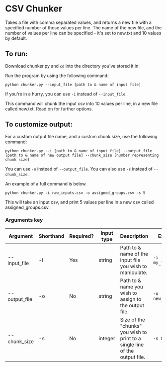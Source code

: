 # CSV Chunker

Takes a file with comma separated values, and returns a new file with a specified number of those values per line. The name of the new file, and the number of values per line can be specified - it's set to new.txt and 10 values by default. 

## To run:

Download chunker.py and `cd` into the directory you've stored it in.

Run the program by using the following command:

```python chunker.py --input_file [path to & name of input file]```

If you're in a hurry, you can use `-i` instead of `--input_file`.

This command will chunk the input csv into 10 values per line, in a new file called new.txt. Read on for further options.

## To customize output:

For a custom output file name, and a custom chunk size, use the following command:

```python chunker.py --i [path to & name of input file] --output_file [path to & name of new output file] --chunk_size [number representing chunk size]```

You can use `-o` instead of `--output_file`.
You can also use `-s` instead of `--chunk_size`. 

An example of a full command is below. 

```python chunker.py -i raw_inputs.csv -o assigned_groups.csv -s 5```

This will take an input csv, and print 5 values per line in a new csv called assigned_groups.csv.


### Arguments key
| Argument | Shorthand | Required? | Input type | Description | Example |
| -------- | --------- | --------- | ---------- | ----------- | ------- |
| --input_file  | -i  | Yes | string | Path to & name of the input file you wish to manipulate. | `-i my_file.csv` |
| --output_file  | -o  | No | string | Path to & name you wish to assign to the output file. | `-o new_file.csv` |
| --chunk_size | -s | No | integer | Size of the "chunks" you wish to print to a single line of the output file. | `-s 8` |

